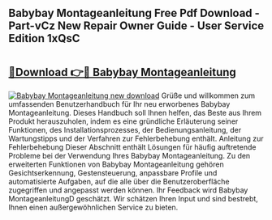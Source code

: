 ## Babybay Montageanleitung Free Pdf Download - Part-vCz New Repair Owner Guide - User Service Edition 1xQsC

# <h2><a href="http://df7rvxa.blite.top/?on=Babybay+Montageanleitung">🔗Download 👉🔴 Babybay Montageanleitung</a></h2>

[![Babybay Montageanleitung new download](https://i.imgur.com/lujVjoI.png)](http://df7rvxa.blite.top/?on=Babybay+Montageanleitung)
Grüße und willkommen zum umfassenden Benutzerhandbuch für Ihr neu erworbenes Babybay Montageanleitung. Dieses Handbuch soll Ihnen helfen, das Beste aus Ihrem Produkt herauszuholen, indem es eine gründliche Erläuterung seiner Funktionen, des Installationsprozesses, der Bedienungsanleitung, der Wartungstipps und der Verfahren zur Fehlerbehebung enthält. Anleitung zur Fehlerbehebung Dieser Abschnitt enthält Lösungen für häufig auftretende Probleme bei der Verwendung Ihres Babybay Montageanleitung. Zu den erweiterten Funktionen von Babybay Montageanleitung gehören Gesichtserkennung, Gestensteuerung, anpassbare Profile und automatisierte Aufgaben, auf die alle über die Benutzeroberfläche zugegriffen und angepasst werden können. Ihr Feedback wird Babybay MontageanleitungD geschätzt. Wir schätzen Ihren Input und sind bestrebt, Ihnen einen außergewöhnlichen Service zu bieten.
